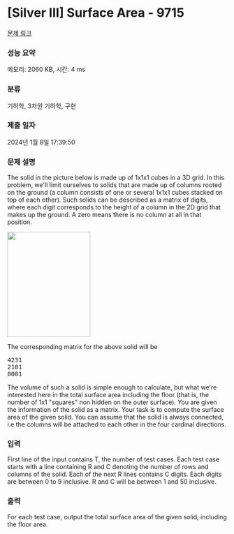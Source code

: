 # [Silver III] Surface Area - 9715 

[문제 링크](https://www.acmicpc.net/problem/9715) 

### 성능 요약

메모리: 2060 KB, 시간: 4 ms

### 분류

기하학, 3차원 기하학, 구현

### 제출 일자

2024년 1월 8일 17:39:50

### 문제 설명

<p>The solid in the picture below is made up of 1x1x1 cubes in a 3D grid. In this problem, we'll limit ourselves to solids that are made up of columns rooted on the ground (a column consists of one or several 1x1x1 cubes stacked on top of each other). Such solids can be described as a matrix of digits, where each digit corresponds to the height of a column in the 2D grid that makes up the ground. A zero means there is no column at all in that position.</p>

<p><img alt="" src="https://onlinejudgeimages.s3.amazonaws.com/problem/9715/%EC%8A%A4%ED%81%AC%EB%A6%B0%EC%83%B7%202016-10-04%20%EC%98%A4%ED%9B%84%204.03.33.png" style="height:241px; width:190px"></p>

<p>The corresponding matrix for the above solid will be  </p>

<pre>4231
2101
0001</pre>

<p>The volume of such a solid is simple enough to calculate, but what we're interested here in the total surface area including the floor (that is, the number of 1x1 "squares" non hidden on the outer surface). You are given the information of the solid as a matrix. Your task is to compute the surface area of the given solid. You can assume that the solid is always connected, i.e the columns will be attached to each other in the four cardinal directions.</p>

### 입력 

 <p>First line of the input contains T, the number of test cases.  Each test case starts with a line containing R and C denoting the number of rows and columns of the solid. Each of the next R lines contains C digits. Each digits are between 0 to 9 inclusive. R and C will be between 1 and 50 inclusive.  </p>

### 출력 

 <p>For each test case, output the total surface area of the given solid, including the floor area.</p>

